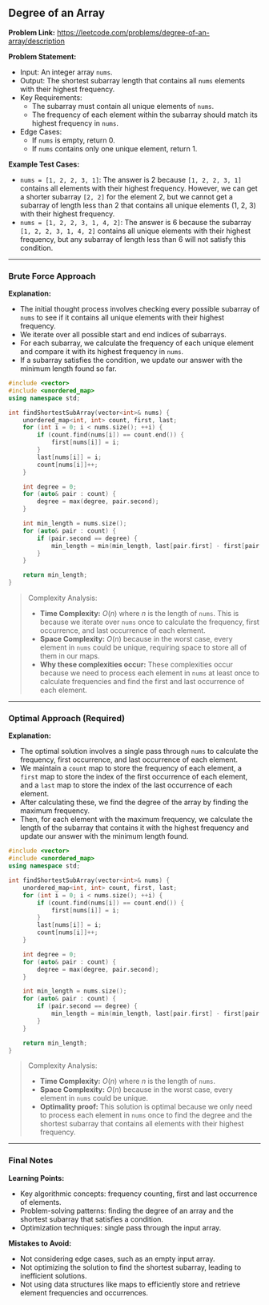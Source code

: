 ## Degree of an Array
**Problem Link:** https://leetcode.com/problems/degree-of-an-array/description

**Problem Statement:**
- Input: An integer array `nums`.
- Output: The shortest subarray length that contains all `nums` elements with their highest frequency.
- Key Requirements:
  - The subarray must contain all unique elements of `nums`.
  - The frequency of each element within the subarray should match its highest frequency in `nums`.
- Edge Cases:
  - If `nums` is empty, return 0.
  - If `nums` contains only one unique element, return 1.

**Example Test Cases:**
- `nums = [1, 2, 2, 3, 1]`: The answer is 2 because `[1, 2, 2, 3, 1]` contains all elements with their highest frequency. However, we can get a shorter subarray `[2, 2]` for the element 2, but we cannot get a subarray of length less than 2 that contains all unique elements (1, 2, 3) with their highest frequency.
- `nums = [1, 2, 2, 3, 1, 4, 2]`: The answer is 6 because the subarray `[1, 2, 2, 3, 1, 4, 2]` contains all unique elements with their highest frequency, but any subarray of length less than 6 will not satisfy this condition.

---

### Brute Force Approach
**Explanation:**
- The initial thought process involves checking every possible subarray of `nums` to see if it contains all unique elements with their highest frequency.
- We iterate over all possible start and end indices of subarrays.
- For each subarray, we calculate the frequency of each unique element and compare it with its highest frequency in `nums`.
- If a subarray satisfies the condition, we update our answer with the minimum length found so far.

```cpp
#include <vector>
#include <unordered_map>
using namespace std;

int findShortestSubArray(vector<int>& nums) {
    unordered_map<int, int> count, first, last;
    for (int i = 0; i < nums.size(); ++i) {
        if (count.find(nums[i]) == count.end()) {
            first[nums[i]] = i;
        }
        last[nums[i]] = i;
        count[nums[i]]++;
    }

    int degree = 0;
    for (auto& pair : count) {
        degree = max(degree, pair.second);
    }

    int min_length = nums.size();
    for (auto& pair : count) {
        if (pair.second == degree) {
            min_length = min(min_length, last[pair.first] - first[pair.first] + 1);
        }
    }

    return min_length;
}
```

> Complexity Analysis:
> - **Time Complexity:** $O(n)$ where $n$ is the length of `nums`. This is because we iterate over `nums` once to calculate the frequency, first occurrence, and last occurrence of each element.
> - **Space Complexity:** $O(n)$ because in the worst case, every element in `nums` could be unique, requiring space to store all of them in our maps.
> - **Why these complexities occur:** These complexities occur because we need to process each element in `nums` at least once to calculate frequencies and find the first and last occurrence of each element.

---

### Optimal Approach (Required)
**Explanation:**
- The optimal solution involves a single pass through `nums` to calculate the frequency, first occurrence, and last occurrence of each element.
- We maintain a `count` map to store the frequency of each element, a `first` map to store the index of the first occurrence of each element, and a `last` map to store the index of the last occurrence of each element.
- After calculating these, we find the degree of the array by finding the maximum frequency.
- Then, for each element with the maximum frequency, we calculate the length of the subarray that contains it with the highest frequency and update our answer with the minimum length found.

```cpp
#include <vector>
#include <unordered_map>
using namespace std;

int findShortestSubArray(vector<int>& nums) {
    unordered_map<int, int> count, first, last;
    for (int i = 0; i < nums.size(); ++i) {
        if (count.find(nums[i]) == count.end()) {
            first[nums[i]] = i;
        }
        last[nums[i]] = i;
        count[nums[i]]++;
    }

    int degree = 0;
    for (auto& pair : count) {
        degree = max(degree, pair.second);
    }

    int min_length = nums.size();
    for (auto& pair : count) {
        if (pair.second == degree) {
            min_length = min(min_length, last[pair.first] - first[pair.first] + 1);
        }
    }

    return min_length;
}
```

> Complexity Analysis:
> - **Time Complexity:** $O(n)$ where $n$ is the length of `nums`.
> - **Space Complexity:** $O(n)$ because in the worst case, every element in `nums` could be unique.
> - **Optimality proof:** This solution is optimal because we only need to process each element in `nums` once to find the degree and the shortest subarray that contains all elements with their highest frequency.

---

### Final Notes

**Learning Points:**
- Key algorithmic concepts: frequency counting, first and last occurrence of elements.
- Problem-solving patterns: finding the degree of an array and the shortest subarray that satisfies a condition.
- Optimization techniques: single pass through the input array.

**Mistakes to Avoid:**
- Not considering edge cases, such as an empty input array.
- Not optimizing the solution to find the shortest subarray, leading to inefficient solutions.
- Not using data structures like maps to efficiently store and retrieve element frequencies and occurrences.